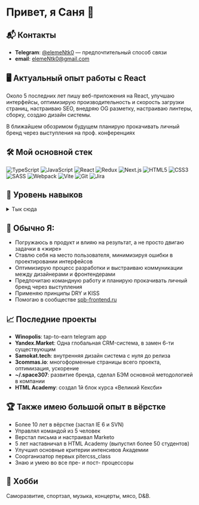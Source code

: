 # Привет, я Саня 👋

## 📬 Контакты
- **Telegram**: [@elemeNtk0](https://t.me/elemeNtk0) — предпочтительный способ связи
- **email**: [elemeNtk0@gmail.com](mailto:elemeNtk0@gmail.com)

## 🖥️ Актуальный опыт работы с React
Около 5 последних лет пишу веб-приложения на React, улучшаю интерфейсы, оптимизирую производительность и скорость загрузки страниц, настраиваю SEO, внедряю OG разметку, настраиваю линтеры, сборку, создаю дизайн системы. 

В ближайшем обозримом будущем планирую прокачивать личный бренд через выступления на проф. конференциях

## 🛠️ Мой основной стек
![TypeScript](https://skillicons.dev/icons?i=typescript) ![JavaScript](https://skillicons.dev/icons?i=javascript) ![React](https://skillicons.dev/icons?i=react) ![Redux](https://skillicons.dev/icons?i=redux) ![Next.js](https://skillicons.dev/icons?i=nextjs) ![HTML5](https://skillicons.dev/icons?i=html) ![CSS3](https://skillicons.dev/icons?i=css) ![SASS](https://skillicons.dev/icons?i=sass)  ![Webpack](https://skillicons.dev/icons?i=webpack) ![Vite](https://skillicons.dev/icons?i=vite) ![Git](https://skillicons.dev/icons?i=git) ![Jira](https://skillicons.dev/icons?i=jira)


## 💪 Уровень навыков
<details>
  <summary>Тык сюда</summary>

  - `████████████████` **HTMLS & CSS**
  - `███████████████░` **React**
  - `███████████████░` **JavaScript**
  - `█████████████░░░` **TypeScript**
  - `█████████████░░░` **Redux**
  - `█████████████░░░` **Redux Toolkit**
  - `██████████░░░░░░` **Next.js**
  ------
  - `████████████████` **CSS Modules**
  - `███████████████░` **SASS / LESS**
  - `██████████░░░░░░` **Tailwind**
  - `████████░░░░░░░░` **Css-in-JS**
  ----
  - `██████████████░░` **Jira**
  - `█████████████░░░` **Webpack**
  - `█████████████░░░` **Git**
  - `████████████░░░░` **Vite**

</details>


## 🚀 Обычно Я:
- Погружаюсь в продукт и влияю на результат, а не просто двигаю задачки в «жире»
- Ставлю себя на место пользователя, минимизируя ошибки в проектировании интерфейсов
- Оптимизирую процесс разработки и выстраиваю коммуникации между дизайнерами и фронтендерами
- Предпочитаю командную работу и планирую прокачивать личный бренд через выступления
- Применяю принципы DRY и KISS
- Помогаю в сообществе [spb-frontend.ru](https://spb-frontend.ru)

## 📈 Последние проекты
- **Winopolis**: tap-to-earn telegram app
- **Yandex.Market**: Одна глобальная CRM-система, в замен 6-ти существующим
- **Samokat.tech**: внутренняя дизайн система с нуля до релиза
- **3commas.io**: многоформенные страницы всего проекта, оптимизация, ускорение
- **~/.space307**: развитие бренда, сделал БЭМ основной методологией в компании
- **HTML Academy**: создал 1й блок курса «Великий Кексби»

## 🏆 Также имею большой опыт в вёрстке
- Более 10 лет в вёрстке (застал IE 6 и SVN)
- Управлял командой из 5 человек
- Верстал письма и настраивал Marketo
- 5 лет наставничал в HTML Academy (выпустил более 50 студентов)
- Улучшил основные критерии интенсивов Академии
- Соорганизатор первых pitercss_class
- Знаю и умею во все пре- и пост- процессоры

## 🎸 Хобби
Саморазвитие, спортзал, музыка, концерты, мясо, D&B.